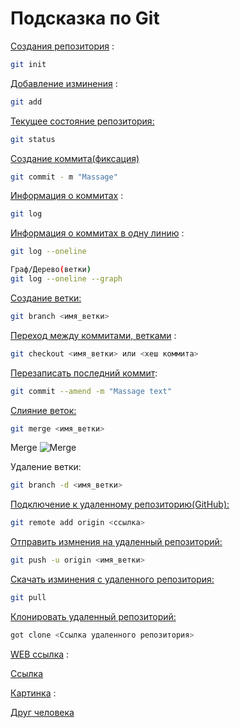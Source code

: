 # Подсказка по Git

<u>Создания репозитория</u> :
```sh
git init
```

<u>Добавление изминения</u> :
```sh
git add
```
<u>Текущее состояние репозитория:</u>
```sh
git status
```

<u>Создание коммита(фиксация) </u>
```sh 
git commit - m "Massage"
```
<u>Информация о коммитах</u> :
```sh
git log
```
<u>Информация о коммитах в одну линию</u> :
```sh
git log --oneline

Граф/Дерево(ветки)
git log --oneline --graph
```

<u>Создание ветки:</u>
```sh
git branch <имя_ветки>
```

<u>Переход между коммитами, ветками</u> :
```sh
git checkout <имя_ветки> или <хеш коммита>
```

<u>Перезаписать последний коммит</u>:
```sh
git commit --amend -m "Massage text"
```

<u>Слияние веток:</u>
```sh
git merge <имя_ветки>
```
Merge
![Merge](Merge.png)

Удаление ветки:
```sh
git branch -d <имя_ветки>
```
<u>Подключение к удаленному репозиторию(GitHub):</u>
```sh
git remote add origin <ссылка>
```
<u>Отправить измнения на удаленный репозиторий:</u>
```sh
git push -u origin <имя_ветки>
```
<u>Скачать изминения с удаленного репозитория:</u>
```sh
git pull
```
<u>Клонировать удаленный репозиторий:</u>
```sh
got clone <Ссылка удаленного репозитория>
```
<u>WEB ссылка</u> :

[Ссылка](https://github.com/ "Нажмите на ссылку")

<u>Картинка</u> :

[Друг человека](https://w.forfun.com/fetch/5c/5c667b51332990f7af3d3b20b4548883.jpeg)

